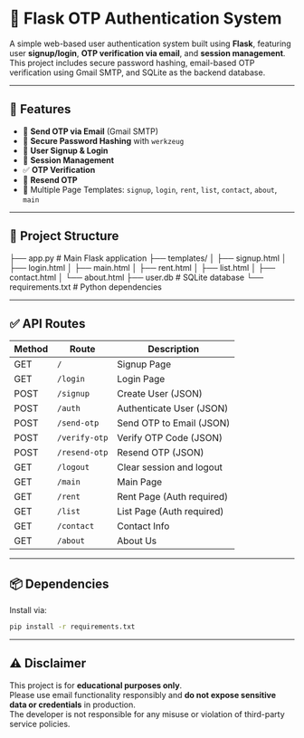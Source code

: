 # 🔐 Flask OTP Authentication System

A simple web-based user authentication system built using **Flask**, featuring user **signup/login**, **OTP verification via email**, and **session management**. This project includes secure password hashing, email-based OTP verification using Gmail SMTP, and SQLite as the backend database.

---

## 🚀 Features

- 📨 **Send OTP via Email** (Gmail SMTP)
- 🔐 **Secure Password Hashing** with `werkzeug`
- 🧾 **User Signup & Login**
- 🧠 **Session Management**
- ✅ **OTP Verification**
- 🔁 **Resend OTP**
- 📄 Multiple Page Templates: `signup`, `login`, `rent`, `list`, `contact`, `about`, `main`

---

## 📁 Project Structure

├── app.py # Main Flask application
├── templates/
│ ├── signup.html
│ ├── login.html
│ ├── main.html
│ ├── rent.html
│ ├── list.html
│ ├── contact.html
│ └── about.html
├── user.db # SQLite database
└── requirements.txt # Python dependencies



---

## ✅ API Routes

| Method | Route         | Description                    |
|--------|---------------|--------------------------------|
| GET    | `/`           | Signup Page                    |
| GET    | `/login`      | Login Page                     |
| POST   | `/signup`     | Create User (JSON)             |
| POST   | `/auth`       | Authenticate User (JSON)       |
| POST   | `/send-otp`   | Send OTP to Email (JSON)       |
| POST   | `/verify-otp` | Verify OTP Code (JSON)         |
| POST   | `/resend-otp` | Resend OTP (JSON)              |
| GET    | `/logout`     | Clear session and logout       |
| GET    | `/main`       | Main Page                      |
| GET    | `/rent`       | Rent Page (Auth required)      |
| GET    | `/list`       | List Page (Auth required)      |
| GET    | `/contact`    | Contact Info                   |
| GET    | `/about`      | About Us                       |


---

## 📦 Dependencies

Install via:

```bash
pip install -r requirements.txt
```

---


## ⚠️ Disclaimer

This project is for **educational purposes only**.  
Please use email functionality responsibly and **do not expose sensitive data or credentials** in production.  
The developer is not responsible for any misuse or violation of third-party service policies.






